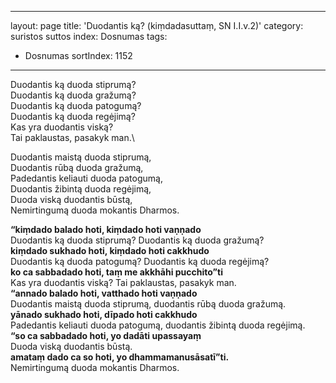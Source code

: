 
---
layout: page
title: 'Duodantis ką? (kiṃdadasuttaṃ, SN I.I.v.2)'
category: suristos suttos
index: Dosnumas
tags:
  - Dosnumas
sortIndex: 1152
---

Duodantis ką duoda stiprumą?\
Duodantis ką duoda gražumą?\
Duodantis ką duoda patogumą?\
Duodantis ką duoda regėjimą?\
Kas yra duodantis viską?\
Tai paklaustas, pasakyk man.\

Duodantis maistą duoda stiprumą,\
Duodantis rūbą duoda gražumą,\
Padedantis keliauti duoda patogumą,\
Duodantis žibintą duoda regėjimą,\
Duoda viską duodantis būstą,\
Nemirtingumą duoda mokantis Dharmos.


**“kiṃdado balado hoti, kiṃdado hoti vaṇṇado**\
Duodantis ką duoda stiprumą? Duodantis ką duoda gražumą?\
**kiṃdado sukhado hoti, kiṃdado hoti cakkhudo**\
Duodantis ką duoda patogumą? Duodantis ką duoda regėjimą?\
**ko ca sabbadado hoti, taṃ me akkhāhi pucchito”ti**\
Kas yra duodantis viską? Tai paklaustas, pasakyk man.\
**“annado balado hoti, vatthado hoti vaṇṇado**\
Duodantis maistą duoda stiprumą, duodantis rūbą duoda gražumą.\
**yānado sukhado hoti, dīpado hoti cakkhudo**\
Padedantis keliauti duoda patogumą, duodantis žibintą duoda regėjimą.\
**“so ca sabbadado hoti, yo dadāti upassayaṃ**\
Duoda viską duodantis būstą.\
**amataṃ dado ca so hoti, yo dhammamanusāsatī”ti.**\
Nemirtingumą duoda mokantis Dharmos.
